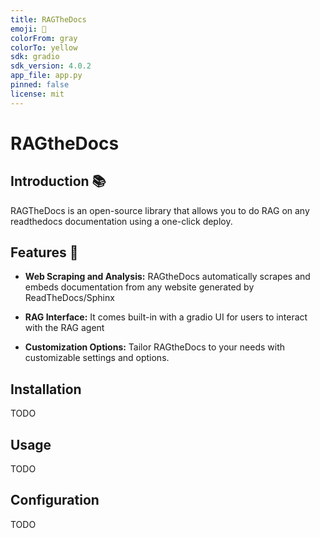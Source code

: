```yaml
---
title: RAGTheDocs
emoji: 👀
colorFrom: gray
colorTo: yellow
sdk: gradio
sdk_version: 4.0.2
app_file: app.py
pinned: false
license: mit
---
```


# RAGtheDocs

## Introduction 📚

RAGTheDocs is an open-source library that allows you to do RAG on any readthedocs documentation using a one-click deploy.

## Features 🚀

- **Web Scraping and Analysis:** RAGtheDocs automatically scrapes and embeds documentation from any website generated by ReadTheDocs/Sphinx

- **RAG Interface:** It comes built-in with a gradio UI for users to interact with the RAG agent

- **Customization Options:** Tailor RAGtheDocs to your needs with customizable settings and options.


## Installation

TODO

## Usage

TODO

## Configuration

TODO
